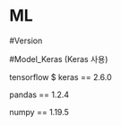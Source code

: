 # ML

#Version

#Model_Keras (Keras 사용)

  tensorflow $ keras == 2.6.0

  pandas == 1.2.4

  numpy == 1.19.5
